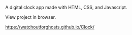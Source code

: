 A digital clock app made with HTML, CSS, and Javascript.

View project in browser.

https://watchoutforghosts.github.io/Clock/
